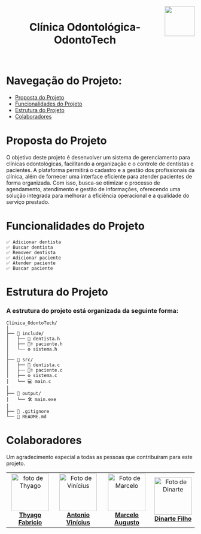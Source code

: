<img align="right" width="80" height="80" src="https://assecom.ufersa.edu.br/wp-content/uploads/sites/24/2014/09/PNG-bras%C3%A3o-Ufersa.png">

<h1 align="center">Clínica Odontológica-OdontoTech</h1>

<br> 

# Navegação do Projeto:
- [Proposta do Projeto](#proposta-do-projeto)
- [Funcionalidades do Projeto](#funcionalidades-do-projeto)
- [Estrutura do Projeto](#estrutura-do-projeto)
- [Colaboradores](#colaboradores)


# Proposta do Projeto

<p> O objetivo deste projeto é desenvolver um sistema de gerenciamento para clínicas odontológicas, facilitando a organização e o controle de dentistas e pacientes. A plataforma permitirá o cadastro e a gestão dos profissionais da clínica, além de fornecer uma interface eficiente para atender pacientes de forma organizada. Com isso, busca-se otimizar o processo de agendamento, atendimento e gestão de informações, oferecendo uma solução integrada para melhorar a eficiência operacional e a qualidade do serviço prestado.
</p>


# Funcionalidades do Projeto


```
✅ Adicionar dentista
✅ Buscar dentista
✅ Remover dentista
✅ Adicionar paciente
✅ Atender paciente
✅ Buscar paciente
```

# Estrutura do Projeto
### A estrutura do projeto está organizada da seguinte forma:
```
Clínica_OdontoTech/
│
├── 📁 include/                   
│   ├── 🦷 dentista.h             
│   ├── 👨‍⚕️ paciente.h           
│   └── ⚙️ sistema.h             
│
├── 📁 src/                       
│   ├── 🦷 dentista.c             
│   ├── 👨‍⚕️ paciente.c            
│   ├── ⚙️ sistema.c              
│   └── 💻 main.c                 
│
├── 📁 output/                    
│   └── 🛠 main.exe               
│
├── 🚫 .gitignore
└── 📄 README.md                 
```

  # Colaboradores
  Um agradecimento especial a todas as pessoas que contribuíram para este projeto.
  <table>
    <tr>
      <td align="center">
        <a href="#">
          <img src="https://avatars.githubusercontent.com/u/143232809?v=4" width="100px;" alt="foto de Thyago"/><br>
          <sub>
            <a href="https://github.com/thyagofab"><b>Thyago Fabricio</b></a>
          </sub>
        </a>
      </td>
      <td align="center">
        <a href="#">
          <img src="https://avatars.githubusercontent.com/u/146228058?v=4" width="100px;" alt="Foto de Vinícius"/><br>
          <sub>
            <a href="https://github.com/ViniciusOliver13"><b>Antonio Vinícius</b></a>
          </sub>
        </a>
      </td>
      <td align="center">
        <a href="#">
          <img src="https://avatars.githubusercontent.com/u/140117398?v=4" width="100px;" alt="Foto de Marcelo"/><br>
          <sub>
            <a href="https://github.com/marceloDev0"><b>Marcelo Augusto</b></a>
          </sub>
        </a>
      </td>
      <td align="center">
        <a href="#">
          <img src="https://avatars.githubusercontent.com/u/146675089?v=4" width="100px;" alt="Foto de Dinarte"/><br>
            <sub>
              <a href="https://github.com/dinarteefilho"><b>Dinarte Filho</b></a>
            </sub>
        </a>
      </td>
    </tr>
  </table>
</div>

